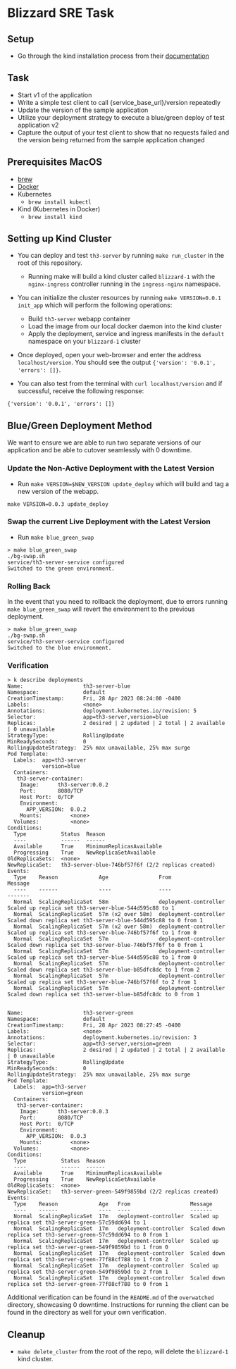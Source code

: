 # Blizzard SRE Task

## Setup
* Go through the kind installation process from their [documentation](https://kind.sigs.k8s.io/docs/user/quick-start/#installation)

## Task

- Start v1 of the application
- Write a simple test client to call {service_base_url}/version repeatedly
- Update the version of the sample application
- Utilize your deployment strategy to execute a blue/green deploy of test application v2
- Capture the output of your test client to show that no requests failed and the version being returned from the sample application changed

## Prerequisites MacOS
- [brew](https://brew.sh/)
- [Docker](https://docs.docker.com/get-docker/)
- Kubernetes
    - `brew install kubectl`
- Kind (Kubernetes in Docker)
    - `brew install kind`

## Setting up Kind Cluster
- You can deploy and test `th3-server` by running `make run_cluster` in the root of this repository.
    - Running make will build a kind cluster called `blizzard-1` with the `nginx-ingress` controller running in the `ingress-nginx` namespace. 
- You can initialize the cluster resources by running `make VERSION=0.0.1 init_app` which will perform the following operations:
  - Build `th3-server` webapp container
  - Load the image from our local docker daemon into the kind cluster
  - Apply the deployment, service and ingress manifests in the `default` namespace on your `blizzard-1` cluster
  
- Once deployed, open your web-browser and enter the address `localhost/version`. You should see the output `{'version': '0.0.1', 'errors': []}`.

- You can also test from the terminal with `curl localhost/version` and if successful, receive the following response:

```
{'version': '0.0.1', 'errors': []}
```

## Blue/Green Deployment Method
We want to ensure we are able to run two separate versions of our application and be able to cutover seamlessly with 0 downtime.

### Update the Non-Active Deployment with the Latest Version
- Run `make VERSION=$NEW_VERSION update_deploy` which will build and tag a new version of the webapp.
```
make VERSION=0.0.3 update_deploy
```
### Swap the current Live Deployment with the Latest Version
- Run `make blue_green_swap`
```
> make blue_green_swap
./bg-swap.sh
service/th3-server-service configured
Switched to the green environment.
```

### Rolling Back
In the event that you need to rollback the deployment, due to errors running `make blue_green_swap` will revert the environment to the previous deployment.
```
> make blue_green_swap
./bg-swap.sh
service/th3-server-service configured
Switched to the blue environment.

```
### Verification
```
> k describe deployments
Name:                   th3-server-blue
Namespace:              default
CreationTimestamp:      Fri, 28 Apr 2023 08:24:00 -0400
Labels:                 <none>
Annotations:            deployment.kubernetes.io/revision: 5
Selector:               app=th3-server,version=blue
Replicas:               2 desired | 2 updated | 2 total | 2 available | 0 unavailable
StrategyType:           RollingUpdate
MinReadySeconds:        0
RollingUpdateStrategy:  25% max unavailable, 25% max surge
Pod Template:
  Labels:  app=th3-server
           version=blue
  Containers:
   th3-server-container:
    Image:      th3-server:0.0.2
    Port:       8080/TCP
    Host Port:  0/TCP
    Environment:
      APP_VERSION:  0.0.2
    Mounts:         <none>
  Volumes:          <none>
Conditions:
  Type           Status  Reason
  ----           ------  ------
  Available      True    MinimumReplicasAvailable
  Progressing    True    NewReplicaSetAvailable
OldReplicaSets:  <none>
NewReplicaSet:   th3-server-blue-746bf57f6f (2/2 replicas created)
Events:
  Type    Reason             Age                From                   Message
  ----    ------             ----               ----                   -------
  Normal  ScalingReplicaSet  58m                deployment-controller  Scaled up replica set th3-server-blue-544d595c88 to 1
  Normal  ScalingReplicaSet  57m (x2 over 58m)  deployment-controller  Scaled down replica set th3-server-blue-544d595c88 to 0 from 1
  Normal  ScalingReplicaSet  57m (x2 over 58m)  deployment-controller  Scaled up replica set th3-server-blue-746bf57f6f to 1 from 0
  Normal  ScalingReplicaSet  57m                deployment-controller  Scaled down replica set th3-server-blue-746bf57f6f to 0 from 1
  Normal  ScalingReplicaSet  57m                deployment-controller  Scaled up replica set th3-server-blue-544d595c88 to 1 from 0
  Normal  ScalingReplicaSet  57m                deployment-controller  Scaled down replica set th3-server-blue-b85dfc8dc to 1 from 2
  Normal  ScalingReplicaSet  57m                deployment-controller  Scaled up replica set th3-server-blue-746bf57f6f to 2 from 1
  Normal  ScalingReplicaSet  57m                deployment-controller  Scaled down replica set th3-server-blue-b85dfc8dc to 0 from 1


Name:                   th3-server-green
Namespace:              default
CreationTimestamp:      Fri, 28 Apr 2023 08:27:45 -0400
Labels:                 <none>
Annotations:            deployment.kubernetes.io/revision: 3
Selector:               app=th3-server,version=green
Replicas:               2 desired | 2 updated | 2 total | 2 available | 0 unavailable
StrategyType:           RollingUpdate
MinReadySeconds:        0
RollingUpdateStrategy:  25% max unavailable, 25% max surge
Pod Template:
  Labels:  app=th3-server
           version=green
  Containers:
   th3-server-container:
    Image:      th3-server:0.0.3
    Port:       8080/TCP
    Host Port:  0/TCP
    Environment:
      APP_VERSION:  0.0.3
    Mounts:         <none>
  Volumes:          <none>
Conditions:
  Type           Status  Reason
  ----           ------  ------
  Available      True    MinimumReplicasAvailable
  Progressing    True    NewReplicaSetAvailable
OldReplicaSets:  <none>
NewReplicaSet:   th3-server-green-549f9859bd (2/2 replicas created)
Events:
  Type    Reason             Age   From                   Message
  ----    ------             ----  ----                   -------
  Normal  ScalingReplicaSet  17m   deployment-controller  Scaled up replica set th3-server-green-57c59dd694 to 1
  Normal  ScalingReplicaSet  17m   deployment-controller  Scaled down replica set th3-server-green-57c59dd694 to 0 from 1
  Normal  ScalingReplicaSet  17m   deployment-controller  Scaled up replica set th3-server-green-549f9859bd to 1 from 0
  Normal  ScalingReplicaSet  17m   deployment-controller  Scaled down replica set th3-server-green-77f88cf788 to 1 from 2
  Normal  ScalingReplicaSet  17m   deployment-controller  Scaled up replica set th3-server-green-549f9859bd to 2 from 1
  Normal  ScalingReplicaSet  17m   deployment-controller  Scaled down replica set th3-server-green-77f88cf788 to 0 from 1
```
Additional verification can be found in the `README.md` of the `overwatched` directory, showcasing 0 downtime. Instructions for running the client can be found in the directory as well for your own verification.

## Cleanup
- `make delete_cluster` from the root of the repo, will delete the `blizzard-1` kind cluster.
